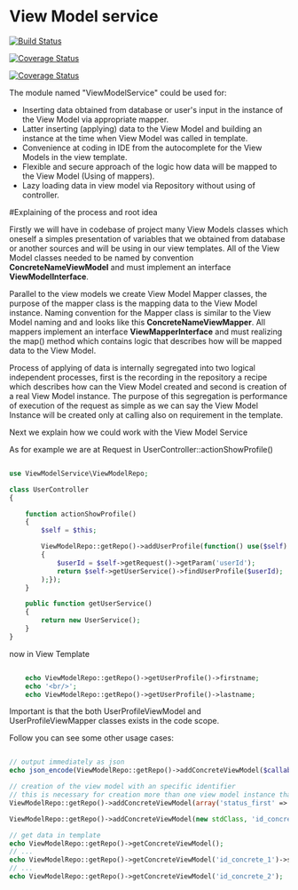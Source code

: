 View Model service
==================

[![Build Status](https://travis-ci.org/olekhy/view-model-service.svg)](https://travis-ci.org/olekhy/view-model-service)

[![Coverage Status](https://coveralls.io/repos/olekhy/view-model-service/badge.png?branch=develop)](https://coveralls.io/r/olekhy/view-model-service?branch=master)


[![Coverage Status](https://coveralls.io/repos/olekhy/view-model-service/badge.png?branch=develop)](https://coveralls.io/r/olekhy/view-model-service?branch=develop)

The module named "ViewModelService" could be used for:

 - Inserting data obtained from database or user's input in the instance of the View Model via appropriate mapper.
 - Latter inserting (applying) data to the View Model and building an instance at the time when View Model was called in template.
 - Convenience at coding in IDE from the autocomplete for the View Models in the view template.
 - Flexible and secure approach of the logic how data will be mapped to the View Model (Using of mappers).
 - Lazy loading data in view model via Repository without using of controller.


#Explaining of the process and root idea

Firstly we will have in codebase of project many View Models classes which oneself a simples presentation of variables
that we obtained from database or another sources and will be using in our view templates.
All of the View Model classes needed to be named by convention **ConcreteNameViewModel** and must implement an interface **ViewModelInterface**.

Parallel to the view models we create View Model Mapper classes, the purpose of the mapper class is the mapping data to the View Model instance.
Naming convention for the Mapper class is similar to the View Model naming and and looks like this **ConcreteNameViewMapper**.
All mappers implement an interface **ViewMapperInterface** and must realizing the map() method which contains logic that describes
how will be mapped data to the View Model.

Process of applying of data is internally segregated into two logical independent processes,
first is the recording in the repository a recipe which describes how can the View Model created and second is creation of a real View Model instance.
The purpose of this segregation is performance of execution of the request as simple as we can say the View Model Instance will be created
only at calling also on requirement in the template.

Next we explain how we could work with the View Model Service

As for example we are at Request in UserController::actionShowProfile()

```php

use ViewModelService\ViewModelRepo;

class UserController
{

	function actionShowProfile()
	{
		$self = $this;

		ViewModelRepo::getRepo()->addUserProfile(function() use($self)
		{
			$userId = $self->getRequest()->getParam('userId');
			return $self->getUserService()->findUserProfile($userId);
		);});
	}

	public function getUserService()
	{
		return new UserService();
	}
}

```

now in View Template

```php

	echo ViewModelRepo::getRepo()->getUserProfile()->firstname;
	echo '<br/>';
	echo ViewModelRepo::getRepo()->getUserProfile()->lastname;

```

Important is that the both UserProfileViewModel and UserProfileViewMapper classes exists in the code scope.

Follow you can see some other usage cases:

```php

// output immediately as json
echo json_encode(ViewModelRepo::getRepo()->addConcreteViewModel($callable)->getConcreteMode());

// creation of the view model with an specific identifier
// this is necessary for creation more than one view model instance that contains different data
ViewModelRepo::getRepo()->addConcreteViewModel(array('status_first' => 1, 'status_second' => 2, 'level' => 3), 'id_concrete_1');

ViewModelRepo::getRepo()->addConcreteViewModel(new stdClass, 'id_concrete_2');

// get data in template
echo ViewModelRepo::getRepo()->getConcreteViewModel();
// ...
echo ViewModelRepo::getRepo()->getConcreteViewModel('id_concrete_1')->status_first;
// ...
echo ViewModelRepo::getRepo()->getConcreteViewModel('id_concrete_2');

```
